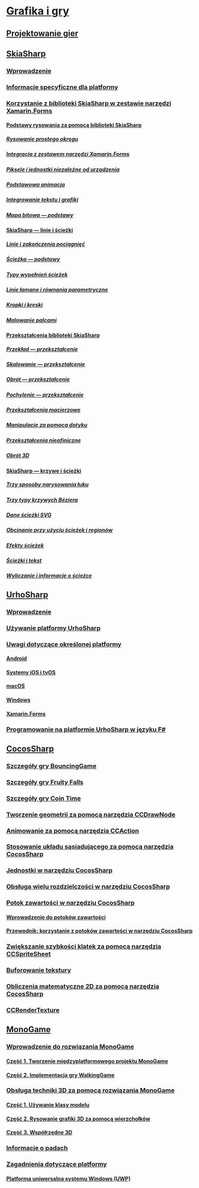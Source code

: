 # [Grafika i gry](index.yml)
## [Projektowanie gier](game-development/index.md)
## [SkiaSharp](skiasharp/index.md)
### [Wprowadzenie](skiasharp/introduction.md)
### [Informacje specyficzne dla platformy](skiasharp/platform.md)



### [Korzystanie z biblioteki SkiaSharp w zestawie narzędzi Xamarin.Forms](~/xamarin-forms/user-interface/graphics/skiasharp/index.md)
#### [Podstawy rysowania za pomocą biblioteki SkiaSharp](~/xamarin-forms/user-interface/graphics/skiasharp/basics/index.md)
##### [Rysowanie prostego okręgu](~/xamarin-forms/user-interface/graphics/skiasharp/basics/circle.md)
##### [Integracja z zestawem narzędzi Xamarin.Forms](~/xamarin-forms/user-interface/graphics/skiasharp/basics/integration.md)
##### [Piksele i jednostki niezależne od urządzenia](~/xamarin-forms/user-interface/graphics/skiasharp/basics/pixels.md)
##### [Podstawowa animacja](~/xamarin-forms/user-interface/graphics/skiasharp/basics/animation.md)
##### [Integrowanie tekstu i grafiki](~/xamarin-forms/user-interface/graphics/skiasharp/basics/text.md)
##### [Mapa bitowa — podstawy](~/xamarin-forms/user-interface/graphics/skiasharp/basics/bitmaps.md)
#### [SkiaSharp — linie i ścieżki](~/xamarin-forms/user-interface/graphics/skiasharp/paths/index.md)
##### [Linie i zakończenia pociągnięć](~/xamarin-forms/user-interface/graphics/skiasharp/paths/lines.md)
##### [Ścieżka — podstawy](~/xamarin-forms/user-interface/graphics/skiasharp/paths/paths.md)
##### [Typy wypełnień ścieżek](~/xamarin-forms/user-interface/graphics/skiasharp/paths/fill-types.md)
##### [Linie łamane i równania parametryczne](~/xamarin-forms/user-interface/graphics/skiasharp/paths/polylines.md)
##### [Kropki i kreski](~/xamarin-forms/user-interface/graphics/skiasharp/paths/dots.md)
##### [Malowanie palcami](~/xamarin-forms/user-interface/graphics/skiasharp/paths/finger-paint.md)
#### [Przekształcenia biblioteki SkiaSharp](~/xamarin-forms/user-interface/graphics/skiasharp/transforms/index.md)
##### [Przekład — przekształcenie](~/xamarin-forms/user-interface/graphics/skiasharp/transforms/translate.md)
##### [Skalowanie — przekształcenie](~/xamarin-forms/user-interface/graphics/skiasharp/transforms/scale.md)
##### [Obrót — przekształcenie](~/xamarin-forms/user-interface/graphics/skiasharp/transforms/rotate.md)
##### [Pochylenie — przekształcenie](~/xamarin-forms/user-interface/graphics/skiasharp/transforms/skew.md)
##### [Przekształcenia macierzowe](~/xamarin-forms/user-interface/graphics/skiasharp/transforms/matrix.md)
##### [Manipulacje za pomocą dotyku](~/xamarin-forms/user-interface/graphics/skiasharp/transforms/touch.md)
##### [Przekształcenia nieafiniczne](~/xamarin-forms/user-interface/graphics/skiasharp/transforms/non-affine.md)
##### [Obrót 3D](~/xamarin-forms/user-interface/graphics/skiasharp/transforms/3d-rotation.md)
#### [SkiaSharp — krzywe i ścieżki](~/xamarin-forms/user-interface/graphics/skiasharp/curves/index.md)
##### [Trzy sposoby narysowania łuku](~/xamarin-forms/user-interface/graphics/skiasharp/curves/arcs.md)
##### [Trzy typy krzywych Béziera](~/xamarin-forms/user-interface/graphics/skiasharp/curves/beziers.md)
##### [Dane ścieżki SVG](~/xamarin-forms/user-interface/graphics/skiasharp/curves/path-data.md)
##### [Obcinanie przy użyciu ścieżek i regionów](~/xamarin-forms/user-interface/graphics/skiasharp/curves/clipping.md)
##### [Efekty ścieżek](~/xamarin-forms/user-interface/graphics/skiasharp/curves/effects.md)
##### [Ścieżki i tekst](~/xamarin-forms/user-interface/graphics/skiasharp/curves/text-paths.md)
##### [Wyliczanie i informacje o ścieżce](~/xamarin-forms/user-interface/graphics/skiasharp/curves/information.md)


## [UrhoSharp](urhosharp/index.md)
### [Wprowadzenie](urhosharp/introduction.md)
### [Używanie platformy UrhoSharp](urhosharp/using.md)
### [Uwagi dotyczące określonej platformy](urhosharp/platform/index.md)
#### [Android](urhosharp/platform/android.md)
#### [Systemy iOS i tvOS](urhosharp/platform/ios.md)
#### [macOS](urhosharp/platform/mac.md)
#### [Windows](urhosharp/platform/windows.md)
#### [Xamarin.Forms](urhosharp/platform/xamarin-forms.md)
### [Programowanie na platformie UrhoSharp w języku F#](urhosharp/fsharp.md)
## [CocosSharp](cocossharp/index.md)
### [Szczegóły gry BouncingGame](cocossharp/bouncing-game.md)
### [Szczegóły gry Fruity Falls](cocossharp/fruity-falls.md)
### [Szczegóły gry Coin Time](cocossharp/cointime.md)
### [Tworzenie geometrii za pomocą narzędzia CCDrawNode](cocossharp/ccdrawnode.md)
### [Animowanie za pomocą narzędzia CCAction](cocossharp/ccaction.md)
### [Stosowanie układu sąsiadującego za pomocą narzędzia CocosSharp](cocossharp/tiled.md)
### [Jednostki w narzędziu CocosSharp](cocossharp/entities.md)
### [Obsługa wielu rozdzielczości w narzędziu CocosSharp](cocossharp/resolutions.md)
### [Potok zawartości w narzędziu CocosSharp](cocossharp/content-pipeline/index.md)
#### [Wprowadzenie do potoków zawartości](cocossharp/content-pipeline/introduction.md)
#### [Przewodnik: korzystanie z potoków zawartości w narzędziu CocosSharp](cocossharp/content-pipeline/walkthrough.md)
### [Zwiększanie szybkości klatek za pomocą narzędzia CCSpriteSheet](cocossharp/ccspritesheet.md)
### [Buforowanie tekstury](cocossharp/texture-cache.md)
### [Obliczenia matematyczne 2D za pomocą narzędzia CocosSharp](cocossharp/math.md)
### [CCRenderTexture](cocossharp/ccrendertexture.md)
## [MonoGame](monogame/index.md)
### [Wprowadzenie do rozwiązania MonoGame](monogame/introduction/index.md)
#### [Część 1. Tworzenie międzyplatformowego projektu MonoGame](monogame/introduction/part1.md)
#### [Część 2. Implementacja gry WalkingGame](monogame/introduction/part2.md)
### [Obsługa techniki 3D za pomocą rozwiązania MonoGame](monogame/3d/index.md)
#### [Część 1. Używanie klasy modelu](monogame/3d/part1.md)
#### [Część 2. Rysowanie grafiki 3D za pomocą wierzchołków](monogame/3d/part2.md)
#### [Część 3. Współrzędne 3D](monogame/3d/part3.md)
### [Informacje o padach](monogame/input.md)
### [Zagadnienia dotyczące platformy](monogame/platforms/index.md)
#### [Platforma uniwersalna systemu Windows (UWP)](monogame/platforms/uwp.md)
